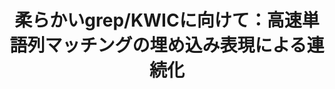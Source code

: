 ---
title: 柔らかいgrep/KWICに向けて：高速単語列マッチングの埋め込み表現による連続化
proceedings_title: "第19回言語処理若手シンポジウム (YANS)"
authors:
  - name: 出口祥之
    affiliation:
    - NAIST
  - name: 鴨田豪
    affiliation:
      - 東北大学
  - name: 松下祐介
    affiliation:
      - 京都大学
  - name: 慶田開
    affiliation:
      - 京都大学
  - name: 和賀正樹
    affiliation:
      - 京都大学
  - name: 横井祥
    affiliation:
      - 東北大学
      - 理化学研究所
year: 2024
month: 9
links:
  - name: "Project Page"
    url: "https://softmatcha.github.io/"
    logo: "/assets/softmatcha-logo.png"
awards:
  - name: "デモ賞 (1/15)"
    url: "https://yans.anlp.jp/entry/award"
  - name: "株式会社リクルート賞"
    url: "https://yans.anlp.jp/entry/award"
---